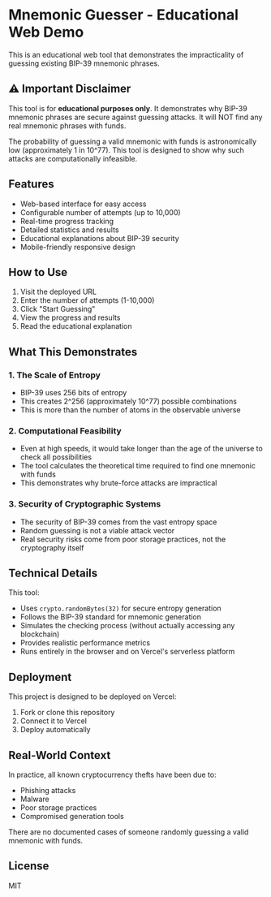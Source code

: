 # Mnemonic Guesser - Educational Web Demo

This is an educational web tool that demonstrates the impracticality of guessing existing BIP-39 mnemonic phrases.

## ⚠️ Important Disclaimer

This tool is for **educational purposes only**. It demonstrates why BIP-39 mnemonic phrases are secure against guessing attacks. It will NOT find any real mnemonic phrases with funds.

The probability of guessing a valid mnemonic with funds is astronomically low (approximately 1 in 10^77). This tool is designed to show why such attacks are computationally infeasible.

## Features

- Web-based interface for easy access
- Configurable number of attempts (up to 10,000)
- Real-time progress tracking
- Detailed statistics and results
- Educational explanations about BIP-39 security
- Mobile-friendly responsive design

## How to Use

1. Visit the deployed URL
2. Enter the number of attempts (1-10,000)
3. Click "Start Guessing"
4. View the progress and results
5. Read the educational explanation

## What This Demonstrates

### 1. The Scale of Entropy
- BIP-39 uses 256 bits of entropy
- This creates 2^256 (approximately 10^77) possible combinations
- This is more than the number of atoms in the observable universe

### 2. Computational Feasibility
- Even at high speeds, it would take longer than the age of the universe to check all possibilities
- The tool calculates the theoretical time required to find one mnemonic with funds
- This demonstrates why brute-force attacks are impractical

### 3. Security of Cryptographic Systems
- The security of BIP-39 comes from the vast entropy space
- Random guessing is not a viable attack vector
- Real security risks come from poor storage practices, not the cryptography itself

## Technical Details

This tool:
- Uses `crypto.randomBytes(32)` for secure entropy generation
- Follows the BIP-39 standard for mnemonic generation
- Simulates the checking process (without actually accessing any blockchain)
- Provides realistic performance metrics
- Runs entirely in the browser and on Vercel's serverless platform

## Deployment

This project is designed to be deployed on Vercel:

1. Fork or clone this repository
2. Connect it to Vercel
3. Deploy automatically

## Real-World Context

In practice, all known cryptocurrency thefts have been due to:
- Phishing attacks
- Malware
- Poor storage practices
- Compromised generation tools

There are no documented cases of someone randomly guessing a valid mnemonic with funds.

## License

MIT
